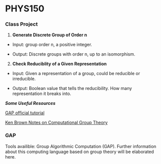# PHYS150
### Class Project

1. **Generate Discrete Group of Order n**

- Input: group order n, a positive integer.


- Output: Discrete groups with order n, up to an isomorphism.



2. **Check Reduciblity of a Given Representation**

- Input: Given a representation of a group, could be reducible or irreducible.


- Output: Boolean value that tells the reducibility. How many representation it breaks into.



***Some Useful Resources***

[GAP official tutorial](https://docs.gap-system.org/doc/tut/chap0_mj.html)<br>

[Ken Brown Notes on Computational Group Theory](https://pi.math.cornell.edu/~kbrown/notes.html)<br>


### GAP

Tools availible: Group Algorithmic Computation (GAP). Further information about this computing language based on group theory will be elaborated here.<br>



